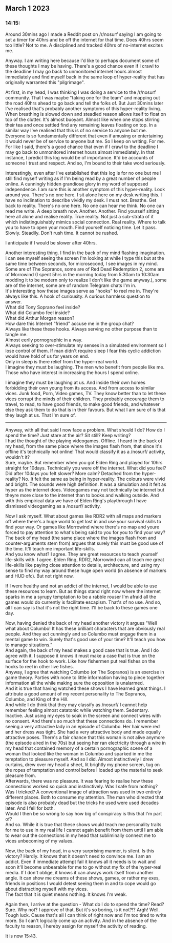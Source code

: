 ## March 1 2023 
### 14:15:

Around 30mins ago I made a Reddit post on /r/nosurf saying I am going to set a timer for 40hrs and be off the internet for that time. Does 40hrs seem too little? Not to me. A disciplined and tracked 40hrs of no-internet excites me.

Anyway. I am writing here because I'd like to perhaps document some of these thoughts I may be having. There's a good chance even if I crawl to the deadline I may go back to unmonitored internet hours almost immediately and find myself back in the same loop of hyper-reality that has originally warranted this "pilgrimage".

At first, in my head, I was thinking I was doing a service to the /r/nosurf community. That I was maybe "taking one for the team" and mapping out the road 40hrs ahead to go back and tell the folks of. But Just 30mins later I've realised that's probably another symptoms of this hyper-reality living.
<br>When breathing is slowed down and steadied reason allows itself to float on top of the clutter. It's almost buoyant. Almost like when one stops stirring their tea and once settled find any remaining leaves floating on top. In a similar way I've realised that this is of no service to anyone but me. Everyone is so fundamentally different that even if amusing or entertaining it would never be of service to anyone but me. So I keep on writing. For me. For like I said, there's a good chance that even if I crawl to the deadline I may go back to unmonitored internet hours almost immediately. In that instance, I predict this log would be of importance. It'd be accounts of someone I trust and respect. And so, I'm bound to their take word seriously. 

Interestingly, even after I've established that this log is for no one but me I still find myself writing as if I'm being read by a great number of people online. A cunningly hidden grandiose glory in my word of supposed independence. I am sure this is another symptom of this hyper-reality. Look around you. There's no one here. I sit alone here on my desk writing this. I have no inclination to describe vividly my desk. I must not. Breathe. Get back to reality. There's no one here. No one can hear me think. No one can read me write. A deep breath now. Another. Another. Find yourself sitting here all alone and realise reality. True reality. Not just a sub-strata of it which indistinguishably mimics social connection. Real reality. Where to talk you to have to open your mouth. Find yourself noticing time. Let it pass. Slowly. Steadily. Don't rush time. It cannot be rushed. 

I anticipate if I would be slower after 40hrs.

Another interesting thing. I find in the back of my mind flashing imagination. I can see myself seeing the screen I'm looking at while I type this but at the same time between seconds, for microsecond, I see images in my mind. Some are of The Sopranos, some are of Red Dead Redemption 2, some are of Morrowind (I spent 5hrs in the morning today from 5:30am to 10:30am modding it to be modern only to realize I don't like the game anyway.), some are of the internet, some are of random Telegram chats I'm in. 
<br>It's interesting how these images serve as "hooks" to reel me in. They're always like this. A hook of curiousity. A curious harmless question to answer.
<br>What did Tony Soprano feel inside?
<br>What did Columbo feel inside?
<br>What did Arthur Morgan reason?
<br>How dare this Internet "friend" accuse me in the group chat?
<br>Always like these these hooks. Always serving no other purpose than to tangle me.
<br>Almost eerily pornographic in a way. 
<br>Always seeking to over-stimulate my senses in a simulated environment so I lose control of them. If man didn't require sleep I fear this cyclic addiction would have hold of us for years on end. 
<br>Only in sleep is there relief from the hyper-real world.
<br>I imagine they must be laughing. The men who benefit from people like me. Those who have interest in increasing the hours I spend online. 

I imagine they must be laughing at us. And inside their own homes forbidding their own young from its access. And from access to similar vices. Junk food, Porn, Video games, TV. They know better than to let these vices corrupt the minds of their children. They probably encourage them to travel, to read, to have good friends, to make good friends, and whatever else they ask them to do that is in their favours. But what I am sure of is that they laugh at us. That I'm sure of.

---

Anyway, with all that said I now face a problem. What should I do? How do I spend the time? Just stare at the air? Sit still? Keep writing? 
<br>I had the thought of the playing videogames. Offline. I heard in the back of my head, from the same place where the images flash from, that since it's offline it's technically not online! That would classify it as a /nosurf/ activity, wouldn't it? 
<br>Sure, maybe. But remember when you got Elden Ring and played for 10hrs straight for 10days. Technically you were off the internet. What did you feel? Did after 10days you felt slower? More calm? Detached from the hyper-reality? No. It felt the same as being in hyper-reality. The colours were vivid and bright. The sounds were high definition. It was a simulation and it felt as hyper as the internet does. Videogames may not technically be internet but theyre more close to the internet than to books and walking outside. And with this empirical data we have of Elden Ring's playthrough I have dismissed videogaming as a /nosurf/ activity.

Now I ask myself. What about games like RDR2 with all maps and markers off where there's a huge world to get lost in and use your survival skills to find your way. Or games like Morrowind where there's no map and youre forced to pay attention to what's being said to you for you to find your way?
<br>The back of my head (the same place where the images flash from and counter-arguments stem from) argues that surely this must be good use of the time. It'll teach me important life-skills.
<br>And you know what? I agree. They are great resources to teach yourself life-skills with. I agree. Elden Ring, RDR2, Morrowind can all teach me great life-skills like paying close attention to details, architecture, and using my sense to find my way around these huge open world (in absence of markers and HUD ofc). But not right now. 

If I were healthy and not an addict of the internet, I would be able to use these resources to learn. But as things stand right now where the internet sparks in me a syrupy temptation to be a rabble rouser I'm afraid all the games would do currently is facilitate escapism. That's of no use. And so, all I can say is that it's not the right time. I'll be back to these games one day.

Now, having denied the back of my head another victory it argues "Well what about Columbo! It has these brilliant characters that are obviously real people. And they act cunningly and so Columbo must engage them in a mental game to win. Surely that's good use of your time? It'll teach you how to manage situations."
<br>And again, the back of my head makes a good case that is true. And I do agree with it. I suppose it knows it must make a case that is true on the surface for the hook to work. Like how fishermen put real fishes on the hooks to reel in other live fishes.
<br>Anyway, I agree that watching Columbo (or The Sopranos) is an exercise in game theory. Parties with none to little information having to piece together information all the while making sure the opposition is unalarmed.
<br>And it is true that having watched these shows I have learned great things. I attribute a good amount of my recent personality to The Sopranos, Columbo, and King of the Hill.
<br>And while I do think that they may classify as /nosurf/ I cannot help remember feeling almost catatonic while watching them. Sedentary. Inactive. Just using my eyes to soak in the screen and connect wires with no consent. And there's so much that these connections do. I remember seeing a very attractive lady in an episode of Columbo. Her hair were red and her dress was tight. She had a very attractive body and made equally attractive poses. There's a fair chance that this woman is not alive anymore (the episode aired in the 70s) but seeing her ran electricity through a wire in my head that contained memory of a certain pornographic scene of a woman that looked like the woman in Columbo and sparked in me the temptation to pleasure myself. And so I did. Almost instinctively I drew curtains, drew over my head a sheet, lit brightly my phone screen, tug on the ropes of temptation and control before I loaded up the material to seek pleasure from.
<br>Afterwards, there was no pleasure. It was fearing to realise how these connections worked so quick and instinctively. Was I safe from nothing? Was I tricked? A conventional image of attraction was used in two entirely different places. Both to consume my attention. The man who directed that episode is also probably dead but the tricks he used were used decades later. And I fell for both. 
<br>Would I then be so wrong to say how big of conspiracy is this that I'm part of?
<br>And so. While it is true that these shows would teach me personality traits for me to use in my real life I cannot again benefit from them until I am able to wear out the connections in my head that subliminally connect me to vices unbecoming of my values.

Now, the back of my head, in a very surprising manner, is silent. Is this victory? Hardly. It knows that it doesn't need to convince me. I am an addict. Even if immediate attempt fail it knows all it needs is to wait and soon it'll become unbearable for me to go without my fix of the hyper-real media. If I don't oblige, it knows it can always work itself from another angle. It can show me dreams of these shows, games, or rather my exes, friends in positions I would detest seeing them in and to cope would go about distracting myself with my vices.
<br>The fact that it is quiet means nothing. It knows I'm weak.

Again then, I arrive at the question - What do I do to spend the time? Read? Sure. Why not? I approve of that. But it's so boring, is it not?!? Argh! Well. Tough luck. Cause that's all I can think of right now and I'm too tired to write more. So I can't logically come up an activity. And in the absence of the faculty to reason, I hereby assign for myself the activity of reading.

It is now 15:43.